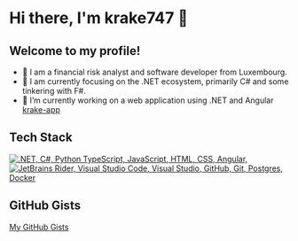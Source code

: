 # Hi there, I'm krake747 👋

## Welcome to my profile! 

- 🏡 I am a financial risk analyst and software developer from Luxembourg.
- 🌱 I am currently focusing on the .NET ecosystem, primarily C# and some tinkering with F#.
- 🔭 I’m currently working on a web application using .NET and Angular [krake-app](https://krake747.github.io/krake-angular)
<!--
<p align="left"> 👯 I’m looking to collaborate on ... </p>
<p align="left"> 🤔 I’m looking for help with ... </p>
<p align="left"> 💬 Ask me about ... </p>
<p align="left"> 📫 How to reach me: ... </p>
<p align="left"> 😄 Pronouns: ... </p>
<p align="left"> ⚡ Fun fact: ... </p>
-->

## Tech Stack
<p align="left">
  <a href="#">
    <img src="https://skillicons.dev/icons?i=dotnet,cs,py,ts,js,html,css,angular" alt=".NET, C#, Python TypeScript, JavaScript, HTML, CSS, Angular, " /></br>
    <img src="https://skillicons.dev/icons?i=rider,vscode,visualstudio,github,git,postgres,docker" alt="JetBrains Rider, Visual Studio Code, Visual Studio, GitHub, Git, Postgres, Docker" /></br>  
  </a>
</p>

## GitHub Gists

[My GitHub Gists](https://gist.github.com/krake747)
